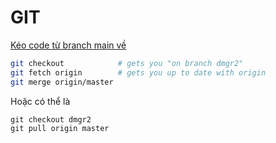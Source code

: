 # GIT

[Kéo code từ branch main về ](https://stackoverflow.com/questions/20101994/git-pull-from-master-into-the-development-branch)

```bash
git checkout            # gets you "on branch dmgr2"
git fetch origin        # gets you up to date with origin
git merge origin/master
```

Hoặc có thể là 
```
git checkout dmgr2
git pull origin master
```